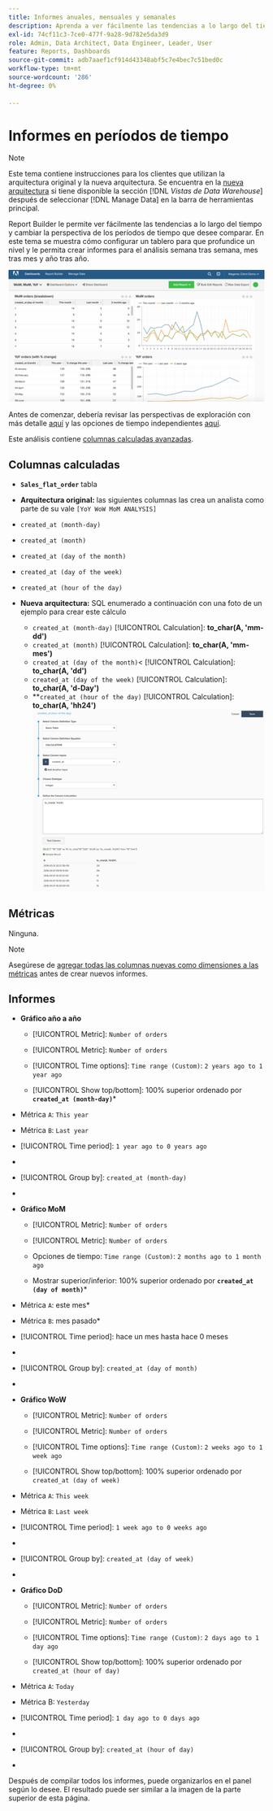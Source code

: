 ```yaml
---
title: Informes anuales, mensuales y semanales
description: Aprenda a ver fácilmente las tendencias a lo largo del tiempo y a cambiar la perspectiva de los períodos de tiempo que desee comparar.
exl-id: 74cf11c3-7ce0-477f-9a28-9d782e5da3d9
role: Admin, Data Architect, Data Engineer, Leader, User
feature: Reports, Dashboards
source-git-commit: adb7aaef1cf914d43348abf5c7e4bec7c51bed0c
workflow-type: tm+mt
source-wordcount: '286'
ht-degree: 0%

---
```


# Informes en períodos de tiempo

>[!NOTE]
>
>Este tema contiene instrucciones para los clientes que utilizan la arquitectura original y la nueva arquitectura. Se encuentra en la [nueva arquitectura](../../administrator/account-management/new-architecture.md) si tiene disponible la sección [!DNL _Vistas de Data Warehouse_] después de seleccionar [!DNL Manage Data] en la barra de herramientas principal.

Report Builder le permite ver fácilmente las tendencias a lo largo del tiempo y cambiar la perspectiva de los períodos de tiempo que desee comparar. En este tema se muestra cómo configurar un tablero para que profundice un nivel y le permita crear informes para el análisis semana tras semana, mes tras mes y año tras año.

![](../../assets/Wow__mom__yoy.png)

Antes de comenzar, debería revisar las perspectivas de exploración con más detalle [aquí](../../tutorials/using-visual-report-builder.md) y las opciones de tiempo independientes [aquí](../../tutorials/time-options-visual-rpt-bldr.md).

Este análisis contiene [columnas calculadas avanzadas](../data-warehouse-mgr/adv-calc-columns.md).

## Columnas calculadas

* **`Sales_flat_order`** tabla
* **Arquitectura original:** las siguientes columnas las crea un analista como parte de su vale `[YoY WoW MoM ANALYSIS]`
* `created_at (month-day)`
* `created_at (month)`
* `created_at (day of the month)`
* `created_at (day of the week)`
* `created_at (hour of the day)`

* **Nueva arquitectura:** SQL enumerado a continuación con una foto de un ejemplo para crear este cálculo
   * `created_at (month-day)` [!UICONTROL Calculation]: **to_char(A, &#39;mm-dd&#39;)**
   * `created_at (month)` [!UICONTROL Calculation]: **to_char(A, &#39;mm-mes&#39;)**
   * `created_at (day of the month)`&lt; [!UICONTROL Calculation]: **to_char(A, &#39;dd&#39;)**
   * `created_at (day of the week)` [!UICONTROL Calculation]: **to_char(A, &#39;d-Day&#39;)**
   * **`created_at (hour of the day)` [!UICONTROL Calculation]: **to_char(A, &#39;hh24&#39;)**
     ![](../../assets/new-arch-create-calc.png)

## Métricas

Ninguna.

>[!NOTE]
>
>Asegúrese de [agregar todas las columnas nuevas como dimensiones a las métricas](../data-warehouse-mgr/manage-data-dimensions-metrics.md) antes de crear nuevos informes.

## Informes

* **Gráfico año a año**
   * [!UICONTROL Metric]: `Number of orders`

   * [!UICONTROL Metric]: `Number of orders`
   * [!UICONTROL Time options]: `Time range (Custom)`: `2 years ago to 1 year ago`

   * [!UICONTROL Show top/bottom]: 100% superior ordenado por **`created_at (month-day)`***

* Métrica `A`: `This year`
* Métrica `B`: `Last year`
* [!UICONTROL Time period]: `1 year ago to 0 years ago`
* 
  [!UICONTROL Interval]: `None`
* [!UICONTROL Group by]: `created_at (month-day)`
* 
  [!UICONTROL Chart Type]: `Line`

* **Gráfico MoM**
   * [!UICONTROL Metric]: `Number of orders`

   * [!UICONTROL Metric]: `Number of orders`
   * Opciones de tiempo: `Time range (Custom)`: `2 months ago to 1 month ago`

   * Mostrar superior/inferior: 100% superior ordenado por **`created_at (day of month)`***

* Métrica `A`: este mes*
* Métrica `B`: mes pasado*
* [!UICONTROL Time period]: hace un mes hasta hace 0 meses
* 
  [!UICONTROL Interval]: None
* [!UICONTROL Group by]: `created_at (day of month)`
* 
  [!UICONTROL Chart Type]: Line

* **Gráfico WoW**
   * [!UICONTROL Metric]: `Number of orders`

   * [!UICONTROL Metric]: `Number of orders`
   * [!UICONTROL Time options]: `Time range (Custom)`: `2 weeks ago to 1 week ago`

   * [!UICONTROL Show top/bottom]: 100% superior ordenado por `created_at (day of week)`

* Métrica `A`: `This week`
* Métrica `B`: `Last week`
* [!UICONTROL Time period]: `1 week ago to 0 weeks ago`
* 
  [!UICONTROL Interval]: `None`
* [!UICONTROL Group by]: `created_at (day of week)`
* 
  [!UICONTROL Chart Type]: `Line`

* **Gráfico DoD**
   * [!UICONTROL Metric]: `Number of orders`

   * [!UICONTROL Metric]: `Number of orders`
   * [!UICONTROL Time options]: `Time range (Custom)`: `2 days ago to 1 day ago`

   * [!UICONTROL Show top/bottom]: 100% superior ordenado por `created_at (hour of day)`

* Métrica `A`: `Today`
* Métrica B: `Yesterday`
* [!UICONTROL Time period]: `1 day ago to 0 days ago`
* 
  [!UICONTROL Interval]: `None`
* [!UICONTROL Group by]: `created_at (hour of day)`
* 
  [!UICONTROL Chart Type]: `Line`

Después de compilar todos los informes, puede organizarlos en el panel según lo desee. El resultado puede ser similar a la imagen de la parte superior de esta página.

